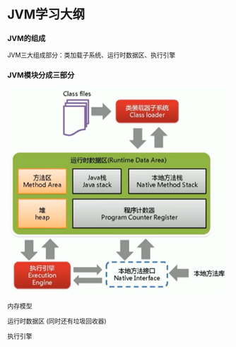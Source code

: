 # JVM学习大纲 <!-- {docsify-ignore-all} -->

### JVM的组成 
JVM三大组成部分：类加载子系统、运行时数据区、执行引擎 

### JVM模块分成三部分

![img_3.png](img_3.png)

内存模型

运行时数据区 (同时还有垃圾回收器)
  
执行引擎